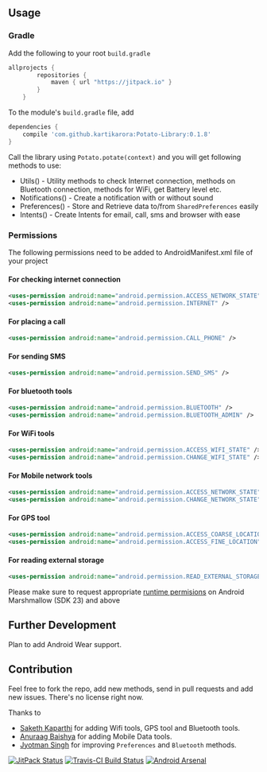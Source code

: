 ## Usage

### Gradle
Add the following to your root `build.gradle`

```groovy
allprojects {
        repositories {
            maven { url "https://jitpack.io" }
        }
    }
```

To the module's `build.gradle` file, add

```groovy
dependencies {
    compile 'com.github.kartikarora:Potato-Library:0.1.8'
}
```

Call the library using `Potato.potate(context)` and you will get following methods to use:

* Utils() - Utility methods to check Internet connection, methods on Bluetooth connection, methods for WiFi, get Battery level etc.
* Notifications() - Create a notification with or without sound
* Preferences() - Store and Retrieve data to/from `SharedPreferences` easily
* Intents() - Create Intents for email, call, sms and browser with ease


### Permissions

The following permissions need to be added to AndroidManifest.xml file of your project

#### For checking internet connection

```xml
<uses-permission android:name="android.permission.ACCESS_NETWORK_STATE" />
<uses-permission android:name="android.permission.INTERNET" />
```

#### For placing a call
```xml
<uses-permission android:name="android.permission.CALL_PHONE" />
```

#### For sending SMS
```xml
<uses-permission android:name="android.permission.SEND_SMS" />
```

#### For bluetooth tools

```xml
<uses-permission android:name="android.permission.BLUETOOTH" />
<uses-permission android:name="android.permission.BLUETOOTH_ADMIN" />
```

#### For WiFi tools

```xml
<uses-permission android:name="android.permission.ACCESS_WIFI_STATE" />
<uses-permission android:name="android.permission.CHANGE_WIFI_STATE" />
```

#### For Mobile network tools

```xml
<uses-permission android:name="android.permission.ACCESS_NETWORK_STATE" />
<uses-permission android:name="android.permission.CHANGE_NETWORK_STATE" />
```

#### For GPS tool
```xml
<uses-permission android:name="android.permission.ACCESS_COARSE_LOCATION" />
<uses-permission android:name="android.permission.ACCESS_FINE_LOCATION" />
```


#### For reading external storage
```xml
<uses-permission android:name="android.permission.READ_EXTERNAL_STORAGE" />
```
Please make sure to request appropriate [runtime permisions](http://developer.android.com/training/permissions/requesting.html) on Android Marshmallow (SDK 23) and above

## Further Development

Plan to add Android Wear support.

## Contribution

Feel free to fork the repo, add new methods, send in pull requests and add new issues. There's no license right now.

Thanks to

- [Saketh Kaparthi](https://github.com/sakethkaparthi) for adding Wifi tools, GPS tool and Bluetooth tools.
- [Anuraag Baishya](https://github.com/anuraag-baishya) for adding Mobile Data tools.
- [Jyotman Singh](https://github.com/jyotman94) for improving `Preferences` and `Bluetooth` methods.

[![JitPack Status](https://jitpack.io/v/kartikarora/Potato-Library.svg)](https://jitpack.io/#kartikarora/Potato-Library)
[![Travis-CI Build Status](https://travis-ci.org/kartikarora/Potato-Library.svg?branch=master)](https://travis-ci.org/kartikarora/Potato-Library)
[![Android Arsenal](https://img.shields.io/badge/Android%20Arsenal-Potato%20Library-blue.svg?style=flat)](http://android-arsenal.com/details/1/2205)
